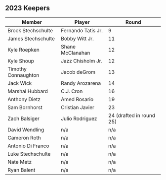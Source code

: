 ## 2023 Keepers

| Member | Player | Round
| ------ | ------ | ----- |
| Brock Stechschulte | Fernando Tatis Jr. | 9
| James Stechschulte | Bobby Witt Jr. | 11
| Kyle Roepken | Shane McClanahan | 12
| Kyle Shoup | Jazz Chisholm Jr. | 12
| Timothy Connaughton | Jacob deGrom | 13
| Jack Wick | Randy Arozarena | 14
| Marshal Hubbard  | C.J. Cron | 16
| Anthony Dietz | Amed Rosario | 19
| Sam Bornhorst | Cristian Javier | 23
| Zach Balsiger | Julio Rodriguez | 24 (drafted in round 25)
| David Wendling | n/a | n/a
| Cameron Roth | n/a | n/a
| Antonio Di Franco | n/a | n/a
| Luke Stechschulte | n/a | n/a
| Nate Metz | n/a | n/a
| Ryan Balent | n/a | n/a
